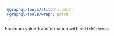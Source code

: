 ```yaml
---
'@graphql-tools/stitch': patch
'@graphql-tools/wrap': patch
---
```


Fix enum value transformation with `stitchSchemas`

